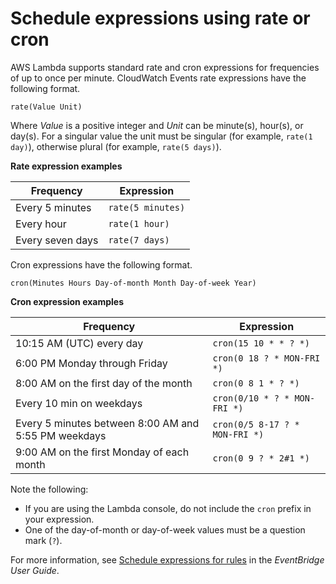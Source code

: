 # Schedule expressions using rate or cron<a name="services-cloudwatchevents-expressions"></a>

AWS Lambda supports standard rate and cron expressions for frequencies of up to once per minute\. CloudWatch Events rate expressions have the following format\.

```
rate(Value Unit)
```

Where *Value* is a positive integer and *Unit* can be minute\(s\), hour\(s\), or day\(s\)\. For a singular value the unit must be singular \(for example, `rate(1 day)`\), otherwise plural \(for example, `rate(5 days)`\)\.


**Rate expression examples**  

| Frequency | Expression | 
| --- | --- | 
|  Every 5 minutes  |  `rate(5 minutes)`  | 
|  Every hour  |  `rate(1 hour)`  | 
|  Every seven days  |  `rate(7 days)`  | 

Cron expressions have the following format\.

```
cron(Minutes Hours Day-of-month Month Day-of-week Year)
```


**Cron expression examples**  

| Frequency | Expression | 
| --- | --- | 
|  10:15 AM \(UTC\) every day  |  `cron(15 10 * * ? *)`  | 
|  6:00 PM Monday through Friday  |  `cron(0 18 ? * MON-FRI *)`  | 
|  8:00 AM on the first day of the month  |  `cron(0 8 1 * ? *)`  | 
|  Every 10 min on weekdays  |  `cron(0/10 * ? * MON-FRI *)`  | 
|  Every 5 minutes between 8:00 AM and 5:55 PM weekdays  |  `cron(0/5 8-17 ? * MON-FRI *)`  | 
|  9:00 AM on the first Monday of each month  |  `cron(0 9 ? * 2#1 *)`  | 

Note the following:
+ If you are using the Lambda console, do not include the `cron` prefix in your expression\.
+ One of the day\-of\-month or day\-of\-week values must be a question mark \(`?`\)\.

For more information, see [Schedule expressions for rules](https://docs.aws.amazon.com/eventbridge/latest/userguide/eb-schedule-expressions.html) in the *EventBridge User Guide*\.